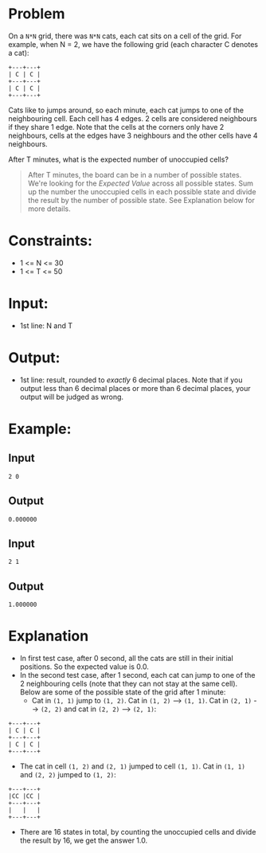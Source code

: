 # Problem
On a `N*N` grid, there was `N*N` cats, each cat sits on a cell of the grid. For example, when N = 2, we have the following grid (each character C denotes a cat):

```
+---+---+
| C | C |
+---+---+
| C | C |
+---+---+
```


Cats like to jumps around, so each minute, each cat jumps to one of the neighbouring cell. Each cell has 4 edges. 2 cells are considered neighbours if they share 1 edge. Note that the cells at the corners only have 2 neighbours, cells at the edges have 3 neighbours and the other cells have 4 neighbours.

After T minutes, what is the expected number of unoccupied cells?

> After T minutes, the board can be in a number of possible states. We're looking for the *Expected Value* across all possible states. Sum up the number the unoccupied cells in each possible state and divide the result by the number of possible state. See Explanation below for more details.

# Constraints:
- 1 <= N <= 30
- 1 <= T <= 50

# Input:
- 1st line: N and T

# Output:
- 1st line: result, rounded to *exactly* 6 decimal places. Note that if you output less than 6 decimal places or more than 6 decimal places, your output will be judged as wrong.

# Example:
## Input
```
2 0
```

## Output
```
0.000000
```

## Input
```
2 1
```

## Output
```
1.000000
```

# Explanation
- In first test case, after 0 second, all the cats are still in their initial positions. So the expected value is 0.0.
- In the second test case, after 1 second, each cat can jump to one of the 2 neighbouring cells (note that they can not stay at the same cell). Below are some of the possible state of the grid after 1 minute:
  - Cat in `(1, 1)` jump to `(1, 2)`. Cat in `(1, 2)` --> `(1, 1)`. Cat in `(2, 1)` --> `(2, 2)` and cat in `(2, 2)` --> `(2, 1)`:

```
+---+---+
| C | C |
+---+---+
| C | C |
+---+---+
```

  - The cat in cell `(1, 2)` and `(2, 1)` jumped to cell `(1, 1)`. Cat in `(1, 1)` and `(2, 2)` jumped to `(1, 2)`:

```
+---+---+
|CC |CC |
+---+---+
|   |   |
+---+---+
```

  - There are 16 states in total, by counting the unoccupied cells and divide the result by 16, we get the answer 1.0.
